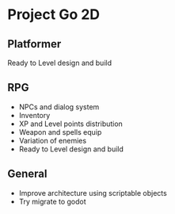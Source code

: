 # Project Go 2D

## Platformer

Ready to Level design and build

## RPG

- NPCs and dialog system
- Inventory
- XP and Level points distribution
- Weapon and spells equip
- Variation of enemies
- Ready to Level design and build

## General

- Improve architecture using scriptable objects
- Try migrate to godot
